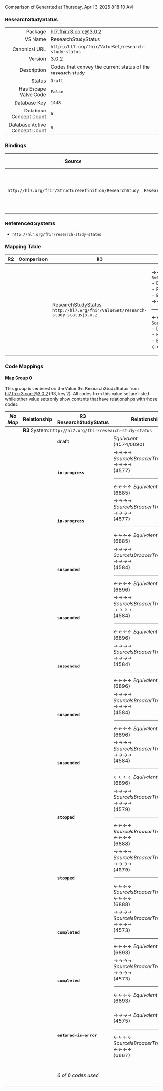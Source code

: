 Comparison of 
Generated at Thursday, April 3, 2025 8:18:10 AM

### ResearchStudyStatus

|      |     |
| ---: | --- |
| Package | hl7.fhir.r3.core@3.0.2 |
| VS Name | ResearchStudyStatus |
| Canonical URL | `http://hl7.org/fhir/ValueSet/research-study-status` |
| Version | 3.0.2 |
| Description | Codes that convey the current status of the research study |
| Status | `Draft` |
| Has Escape Valve Code | `False` |
| Database Key | `1448` |
| Database Concept Count | `6` |
| Database Active Concept Count | `6` |
### Bindings

| Source | Element | Binding | Strength | Element Short |
| ------ | ------- | ------- | -------- | ------------- |
| `http://hl7.org/fhir/StructureDefinition/ResearchStudy` | `ResearchStudy.status` | `http://hl7.org/fhir/ValueSet/research-study-status` | `Required` | draft \| in-progress \| suspended \| stopped \| completed \| entered-in-error |

### Referenced Systems

* `http://hl7.org/fhir/research-study-status`
### Mapping Table

| R2 | Comparison | R3 | Comparison | R4 | Comparison | R4B | Comparison | R5
| --- | --- | --- | --- | --- | --- | --- | --- | ---
| | | [ResearchStudyStatus](/docs/R3/ValueSets/ResearchStudyStatus.md)<br/> `http://hl7.org/fhir/ValueSet/research-study-status\|3.0.2` | →→→→→→→<br/>`RelatedTo`<br/>- DBKey: `489`<br/>- Reviewed: `n/a`<br/>- By: `n/a`<br/>→→→→→→→<hr/>←←←←←←←<br/>`SourceIsBroaderThanTarget`<br/>- DBKey: `712`<br/>- Reviewed: `n/a`<br/>- By: `n/a`<br/>←←←←←←←| [ResearchStudyStatus](/docs/R4/ValueSets/ResearchStudyStatus.md)<br/> `http://hl7.org/fhir/ValueSet/research-study-status\|4.0.1` | →→→→→→→<br/>`Equivalent`<br/>- DBKey: `1707`<br/>- Reviewed: `n/a`<br/>- By: `n/a`<br/>→→→→→→→<hr/>←←←←←←←<br/>`Equivalent`<br/>- DBKey: `1708`<br/>- Reviewed: `n/a`<br/>- By: `n/a`<br/>←←←←←←←| [ResearchStudyStatus](/docs/R4B/ValueSets/ResearchStudyStatus.md)<br/> `http://hl7.org/fhir/ValueSet/research-study-status\|4.3.0` | →→→→→→→<br/>`SourceIsBroaderThanTarget`<br/>- DBKey: `973`<br/>- Reviewed: `n/a`<br/>- By: `n/a`<br/>→→→→→→→<hr/>←←←←←←←<br/>`RelatedTo`<br/>- DBKey: `1234`<br/>- Reviewed: `n/a`<br/>- By: `n/a`<br/>←←←←←←←| [PublicationStatus](/docs/R5/ValueSets/PublicationStatus.md)<br/> `http://hl7.org/fhir/ValueSet/publication-status\|5.0.0` 

### Code Mappings


#### Map Group 0

This group is centered on the Value Set ResearchStudyStatus from hl7.fhir.r3.core@3.0.2 (R3, key 2).
All codes from this value set are listed while other value sets only show contents that have relationships with those codes.

| *No Map* | Relationship | R3 ResearchStudyStatus| Relationship | [R4 ResearchStudyStatus](/docs/R4/ValueSets/ResearchStudyStatus.md)| Relationship | [R4B ResearchStudyStatus](/docs/R4B/ValueSets/ResearchStudyStatus.md)| Relationship | [R5 PublicationStatus](/docs/R5/ValueSets/PublicationStatus.md)
| --- | --- | --- | --- | --- | --- | --- | --- | ---
| <td colspan="8">**R3** System: `http://hl7.org/fhir/research-study-status`
| | | **`draft`**| _Equivalent_ <br/>(4574/6890)| `in-review`| _Equivalent_ <br/>(17042/17043)| `in-review`| | | 
| | | **`in-progress`**| →→→→ _SourceIsBroaderThanTarget_ →→→→ <br/>(4577)<hr/>←←←← _Equivalent_ ←←←← <br/>(6885) | `active`| _Equivalent_ <br/>(17028/17029)| `active`| _Equivalent_ <br/>(9291/11635)| `active`
| | | **`in-progress`**| →→→→ _SourceIsBroaderThanTarget_ →→→→ <br/>(4577)<hr/>←←←← _Equivalent_ ←←←← <br/>(6885) | `approved`| _Equivalent_ <br/>(17032/17033)| `approved`| | | 
| | | **`suspended`**| →→→→ _SourceIsBroaderThanTarget_ →→→→ <br/>(4584)<hr/>←←←← _Equivalent_ ←←←← <br/>(6896) | `closed-to-accrual`| _Equivalent_ <br/>(17034/17035)| `closed-to-accrual`| | | 
| | | **`suspended`**| →→→→ _SourceIsBroaderThanTarget_ →→→→ <br/>(4584)<hr/>←←←← _Equivalent_ ←←←← <br/>(6896) | `closed-to-accrual-and-intervention`| _Equivalent_ <br/>(17036/17037)| `closed-to-accrual-and-intervention`| | | 
| | | **`suspended`**| →→→→ _SourceIsBroaderThanTarget_ →→→→ <br/>(4584)<hr/>←←←← _Equivalent_ ←←←← <br/>(6896) | `disapproved`| _Equivalent_ <br/>(17040/17041)| `disapproved`| | | 
| | | **`suspended`**| →→→→ _SourceIsBroaderThanTarget_ →→→→ <br/>(4584)<hr/>←←←← _Equivalent_ ←←←← <br/>(6896) | `temporarily-closed-to-accrual`| _Equivalent_ <br/>(17044/17045)| `temporarily-closed-to-accrual`| | | 
| | | **`suspended`**| →→→→ _SourceIsBroaderThanTarget_ →→→→ <br/>(4584)<hr/>←←←← _Equivalent_ ←←←← <br/>(6896) | `temporarily-closed-to-accrual-and-intervention`| _Equivalent_ <br/>(17046/17047)| `temporarily-closed-to-accrual-and-intervention`| | | 
| | | **`stopped`**| →→→→ _SourceIsBroaderThanTarget_ →→→→ <br/>(4579)<hr/>←←←← _SourceIsBroaderThanTarget_ ←←←← <br/>(6888) | `disapproved`| _Equivalent_ <br/>(17040/17041)| `disapproved`| | | 
| | | **`stopped`**| →→→→ _SourceIsBroaderThanTarget_ →→→→ <br/>(4579)<hr/>←←←← _SourceIsBroaderThanTarget_ ←←←← <br/>(6888) | `withdrawn`| _Equivalent_ <br/>(17048/17049)| `withdrawn`| →→→→ _SourceIsBroaderThanTarget_ →→→→ <br/>(9301)<hr/>←←←← _SourceIsNarrowerThanTarget_ ←←←← <br/>(11637) | `retired`
| | | **`completed`**| →→→→ _SourceIsBroaderThanTarget_ →→→→ <br/>(4573)<hr/>←←←← _Equivalent_ ←←←← <br/>(6893) | `administratively-completed`| _Equivalent_ <br/>(17030/17031)| `administratively-completed`| | | 
| | | **`completed`**| →→→→ _SourceIsBroaderThanTarget_ →→→→ <br/>(4573)<hr/>←←←← _Equivalent_ ←←←← <br/>(6893) | `completed`| _Equivalent_ <br/>(17038/17039)| `completed`| | | 
| | | **`entered-in-error`**| →→→→ _Equivalent_ →→→→ <br/>(4575)<hr/>←←←← _SourceIsBroaderThanTarget_ ←←←← <br/>(6887) | `withdrawn`| _Equivalent_ <br/>(17048/17049)| `withdrawn`| →→→→ _SourceIsBroaderThanTarget_ →→→→ <br/>(9301)<hr/>←←←← _SourceIsNarrowerThanTarget_ ←←←← <br/>(11637) | `retired`
| | | *6 of 6 codes used* | | *11 of 11 codes used* | | *11 of 11 codes used* | | *2 of 4 codes used* <br/>remaining codes:<br/>`draft`, `unknown`

